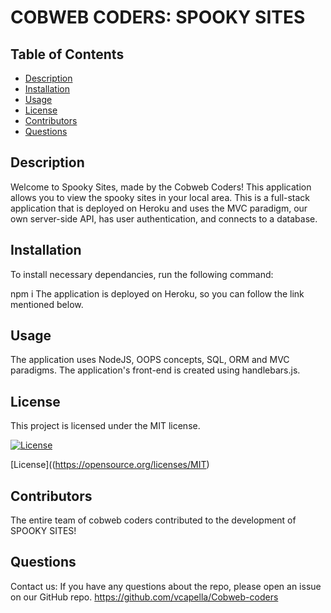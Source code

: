 # COBWEB CODERS: SPOOKY SITES
  ## Table of Contents
  * [Description](#description)
  * [Installation](#installation)
  * [Usage](#usage)
  * [License](#license)
  * [Contributors](#contributors)
  * [Questions](#questions)
  ## Description
Welcome to Spooky Sites, made by the Cobweb Coders! This application allows you to view the spooky sites in your local area. This is a full-stack application that is deployed on Heroku and uses the MVC paradigm, our own server-side API, has user authentication, and connects to a database.
  ## Installation 
  To install necessary dependancies, run the following command:
  
  npm i
The application is deployed on Heroku, so you can follow the link mentioned below.
  ## Usage 
  The application uses NodeJS, OOPS concepts, SQL, ORM and MVC paradigms. The application's front-end is created using handlebars.js.
## License
  This project is licensed under the MIT license.
  
  [![License](https://img.shields.io/badge/License-MIT-blue.svg)](https://opensource.org/licenses/MIT)
  
  
  [License]((https://opensource.org/licenses/MIT)
  ## Contributors
  The entire team of cobweb coders contributed to the development of SPOOKY SITES!
  ## Questions
  Contact us:
  If you have any questions about the repo, please open an issue on our GitHub repo.
<https://github.com/vcapella/Cobweb-coders>

